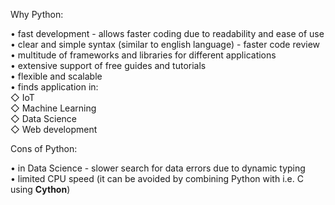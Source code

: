 


  
Why Python:  
  
• fast development - allows faster coding due to readability and ease of use  
• clear and simple syntax (similar to english language) - faster code review   
• multitude of frameworks and libraries for different applications  
• extensive support of free guides and tutorials  
• flexible and scalable  
• finds application in:  
 ◇ IoT  
 ◇ Machine Learning  
 ◇ Data Science  
 ◇ Web development  
  
Cons of Python:  
  
• in Data Science - slower search for data errors due to dynamic typing  
• limited CPU speed (it can be avoided by combining Python with i.e. C using **Cython**)